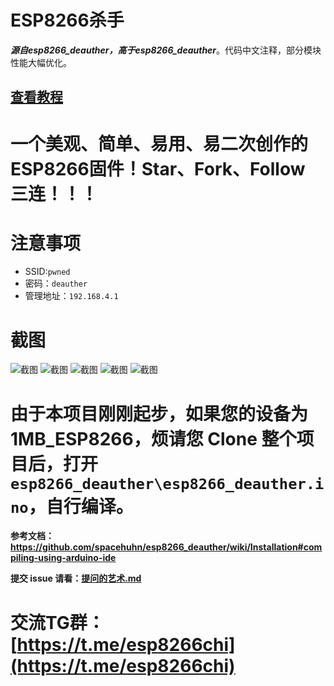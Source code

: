 # ESP8266杀手
***源自esp8266_deauther，高于esp8266_deauther***。代码中文注释，部分模块性能大幅优化。

## [查看教程](https://github.com/voltachan/esp8266killer/wiki)
# 一个美观、简单、易用、易二次创作的ESP8266固件！Star、Fork、Follow 三连！！！
# 注意事项
+ SSID:`pwned`
+ 密码：`deauther`
+ 管理地址：`192.168.4.1`

# 截图

![截图](http://www.tzr.me/images/2019/01/29/0.png)
![截图](http://www.tzr.me/images/2019/01/29/1.png)
![截图](http://www.tzr.me/images/2019/01/29/2.png)
![截图](http://www.tzr.me/images/2019/01/29/3.png)
![截图](http://www.tzr.me/images/2019/01/29/4.png)

# 由于本项目刚刚起步，如果您的设备为1MB_ESP8266，烦请您 Clone 整个项目后，打开`esp8266_deauther\esp8266_deauther.ino`，自行编译。
**参考文档：https://github.com/spacehuhn/esp8266_deauther/wiki/Installation#compiling-using-arduino-ide**

**提交 issue 请看：[提问的艺术.md](https://github.com/voltachan/esp8266killer/blob/master/%E6%8F%90%E9%97%AE%E7%9A%84%E8%89%BA%E6%9C%AF.md)**

# 交流TG群：[https://t.me/esp8266chi](https://t.me/esp8266chi)
